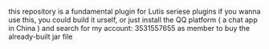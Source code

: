 this repository is a fundamental plugin for Lutis seriese plugins
if you wanna use this, you could build it urself, or just install the QQ platform ( a chat app in China )
and search for my account: 3531557655 as member to buy the already-built jar file
